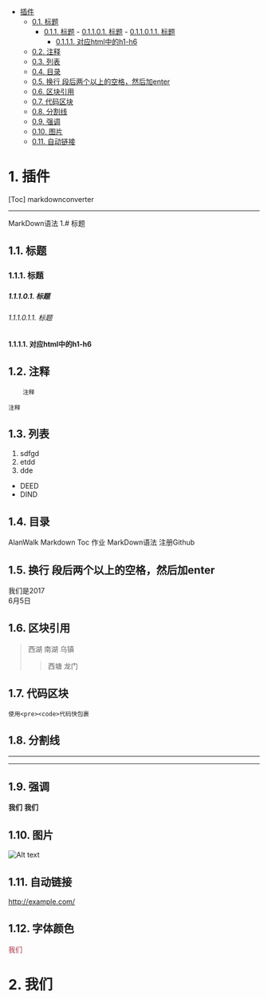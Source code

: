 <!-- TOC -->

- [插件](#插件)
    - [0.1. 标题](#01-标题)
        - [0.1.1. 标题](#011-标题)
                - [0.1.1.0.1. 标题](#01101-标题)
                    - [0.1.1.0.1.1. 标题](#011011-标题)
            - [0.1.1.1. 对应html中的h1-h6](#0111-对应html中的h1-h6)
    - [0.2. 注释](#02-注释)
    - [0.3. 列表](#03-列表)
    - [0.4. 目录](#04-目录)
    - [0.5. 换行 段后两个以上的空格，然后加enter](#05-换行-段后两个以上的空格然后加enter)
    - [0.6. 区块引用](#06-区块引用)
    - [0.7. 代码区块](#07-代码区块)
    - [0.8. 分割线](#08-分割线)
    - [0.9. 强调](#09-强调)
    - [0.10. 图片](#010-图片)
    - [0.11. 自动链接](#011-自动链接)

<!-- /TOC -->
# 1. 插件 
[Toc] markdownconverter

***
MarkDown语法
1.# 标题
## 1.1. 标题
### 1.1.1. 标题
##### 1.1.1.0.1. 标题
###### 1.1.1.0.1.1. 标题
#### 1.1.1.1. 对应html中的h1-h6
## 1.2. 注释
```
    注释
```
    注释
## 1.3. 列表
1. sdfgd
2. etdd
4. dde
* DEED
* DIND
## 1.4. 目录
 AlanWalk Markdown Toc
作业
MarkDown语法
注册Github
## 1.5. 换行 段后两个以上的空格，然后加enter
我们是2017   
6月5日
## 1.6. 区块引用 
>西湖 南湖 乌镇
>>西塘 龙门
## 1.7. 代码区块
```
使用<pre><code>代码快包裹
```
## 1.8. 分割线
***
---
## 1.9. 强调
**我们**
__我们__
## 1.10. 图片
![Alt text](/path/to/img.jpg "Optional title")
## 1.11. 自动链接
<http://example.com/>
## 1.12. 字体颜色
<font color="#a34">我们</font>
# 2. 我们